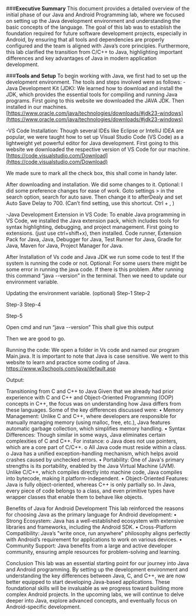 ###**Executive Summary**
This document provides a detailed overview of the initial phase of our Java and Android Programming lab, where we focused on setting up the Java development environment and understanding the basic concepts of the language. The goal of this lab was to establish the foundation required for future software development projects, especially in Android, by ensuring that all tools and dependencies are properly configured and the team is aligned with Java’s core principles. Furthermore, this lab clarified the transition from C/C++ to Java, highlighting important differences and key advantages of Java in modern application development.

###**Tools and Setup**
To begin working with Java, we first had to set up the development environment. The tools and steps involved were as follows:
-Java Development Kit (JDK): We learned how to download and install the JDK, which provides the essential tools for compiling and running Java programs.
First going to this website we downloaded the JAVA JDK. Then installed in our machines. [https://www.oracle.com/java/technologies/downloads/#jdk23-windows](https://www.oracle.com/java/technologies/downloads/#jdk23-windows)

 

-VS Code Installation: Though several IDEs like Eclipse or IntelliJ IDEA are popular, we were taught how to set up Visual Studio Code (VS Code) as a lightweight yet powerful editor for Java development.
First going to this website we downloaded the respective version of VS Code for our machine.
[https://code.visualstudio.com/Download](https://code.visualstudio.com/Download)
 
We made sure to mark all the check box, this shall come in handy later.
  
After downloading and installation. We did some changes to it.
Optional: I did some preference changes for ease of work. Goto settings > in the search option, search for auto save. Then change it to afterDealy and set Auto Save Delay to 700. 
(Can’t find setting, use this shortcut. Ctrl + , )

-Java Development Extension in VS Code: To enable Java programming in VS Code, we installed the Java extension pack, which includes tools for syntax highlighting, debugging, and project management.
First going to extensions. (just use ctrl+shift+x), then installed.
Code runner, Extension Pack for Java, Java, Debugger for Java, Test Runner for Java, Gradle for Java, Maven for Java, Project Manager for Java.
 

After Installation of Vs code and Java JDK we run some code to test If the system is running the code or not.
Optional: For some users there might be some error in running the java code. If there is this problem. After running this command “java  --version” in the terminal. Then we need to update our environment variable.  









Updating the environment variable. (optional)
Step-1 	Step-2
 
Step-3
 	Step-4
 
Step-5
 

Open cmd and run “java --version”  This shall give this output 
 
Then we are good to go.


Running the code:
We open a folder in Vs code and named our program Main.java. It is important to note that Java is case sensitive. We went to this website to learn and practice some coding of Java.
https://www.w3schools.com/java/default.asp

 
Output:
 

Transitioning from C and C++ to Java
Given that we already had prior experience with C and C++ and Object-Oriented Programming (OOP) concepts in C++, the focus was on understanding how Java differs from these languages. Some of the key differences discussed were:
•	Memory Management: Unlike C and C++, where developers are responsible for manually managing memory (using malloc, free, etc.), Java features automatic garbage collection, which simplifies memory handling.
•	Syntax Differences: Though similar in some ways, Java eliminates certain complexities of C and C++. For instance:
o	Java does not use pointers, which are a core part of C/C++.
o	All Java code must reside within a class.
o	Java has a unified exception-handling mechanism, which helps avoid crashes caused by unchecked errors.
•	Portability: One of Java's primary strengths is its portability, enabled by the Java Virtual Machine (JVM). Unlike C/C++, which compiles directly into machine code, Java compiles into bytecode, making it platform-independent.
•	Object-Oriented Features: Java is fully object-oriented, whereas C++ is only partially so. In Java, every piece of code belongs to a class, and even primitive types have wrapper classes that enable them to behave like objects.

Benefits of Java for Android Development
This lab reinforced the reasons for choosing Java as the primary language for Android development:
•	Strong Ecosystem: Java has a well-established ecosystem with extensive libraries and frameworks, including the Android SDK.
•	Cross-Platform Compatibility: Java’s "write once, run anywhere" philosophy aligns perfectly with Android’s requirement for applications to work on various devices.
•	Community Support: Java benefits from a large and active developer community, ensuring ample resources for problem-solving and learning.


Conclusion
This lab was an essential starting point for our journey into Java and Android programming. By setting up the development environment and understanding the key differences between Java, C, and C++, we are now better equipped to start developing Java-based applications. These foundational skills will be invaluable as we progress toward building more complex Android projects.
In the upcoming labs, we will continue to delve deeper into Java, explore advanced concepts, and eventually focus on Android-specific development.



